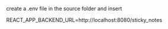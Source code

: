 create a .env file in the source folder and insert 


REACT_APP_BACKEND_URL=http://localhost:8080/sticky_notes